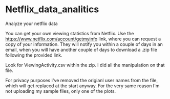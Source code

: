 # Netflix_data_analitics
Analyze your netflix data

You can get your own viewing statistics from Netflix. Use the https://www.netflix.com/account/getmyinfo link, where you can request a copy of your information. They will notify you within a couple of days in an email, when you will have another couple of days to download a .zip file following the provided link. 

Look for ViewingActivity.csv within the zip. I did all the manipulation on that file. 

For privacy purposes I've removed the origianl user names from the file, which will get replaced at the start anyway. For the very same reason I'm not uploading my sample files, only one of the plots. 
